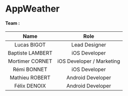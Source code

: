 # AppWeather

#### Team :
	
| Name  |  Role|
| :-------------: |:-------------:|
| Lucas BIGOT  | Lead Designer |
| Baptiste LAMBERT  | iOS Developer |
| Mortimer CORNET  | iOS Developer / Marketing |
| Rémi BONNET  | iOS Developer |
| Mathieu ROBERT  | Android Developer |
| Félix DENOIX  | Android Developer |
